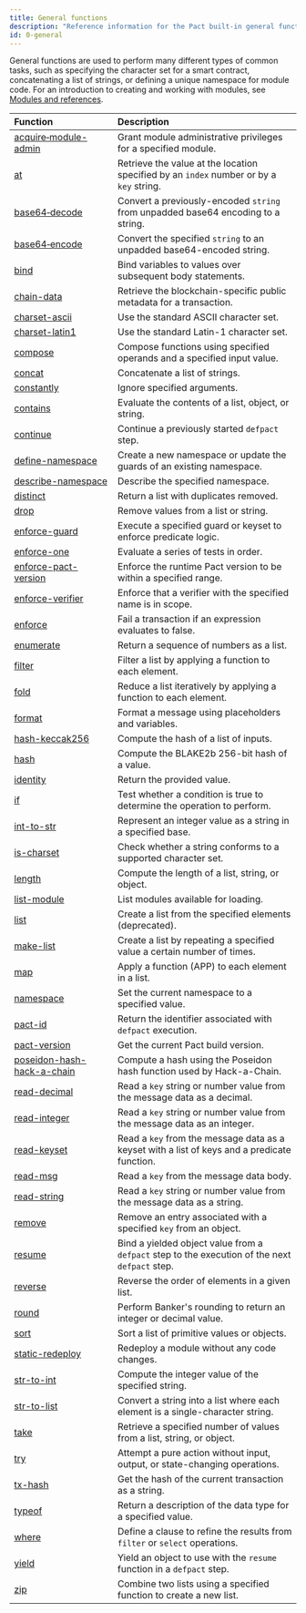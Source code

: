 ```yaml
---
title: General functions
description: "Reference information for the Pact built-in general functions."
id: 0-general
---
```


General functions are used to perform many different types of common tasks, such as specifying the character set for a smart contract, concatenating a list of strings, or defining a unique namespace for module code.
For an introduction to creating and working with modules, see [Modules and references](/smart-contracts/modules).


| Function | Description |
| :-------- | :----------- |
| [acquire&#8209;module-admin](/pact-5/general/acquire-module-admin) | Grant module administrative privileges for a specified module.  |
| [at](/pact-5/general/at) | Retrieve the value at the location specified by an `index` number or by a `key` string. |
| [base64&#8209;decode](/pact-5/general/base64-decode) | Convert a previously-encoded `string` from unpadded base64 encoding to a string. |
| [base64&#8209;encode](/pact-5/general/base64-encode) | Convert the specified `string` to an unpadded base64-encoded string. |
| [bind](/pact-5/General/bind) | Bind variables to values over subsequent body statements. |
| [chain-data](/pact-5/general/chain-data) | Retrieve the blockchain-specific public metadata for a transaction. |
| [charset-ascii](/pact-5/general/charset-ascii) | Use the standard ASCII character set. |
| [charset-latin1](/pact-5/general/charset-latin1) | Use the standard Latin-1 character set. |
| [compose](/pact-5/general/compose) | Compose functions using specified operands and a specified input value. |
| [concat](/pact-5/general/concat) | Concatenate a list of strings. |
| [constantly](/pact-5/general/constantly) | Ignore specified arguments. |
| [contains](/pact-5/general/contains) | Evaluate the contents of a list, object, or string. |
| [continue](/pact-5/general/continue) | Continue a previously started `defpact` step. |
| [define-namespace](/pact-5/general/define-namespace) | Create a new namespace or update the guards of an existing namespace. |
| [describe-namespace](/pact-5/general/describe-namespace) | Describe the specified namespace. |
| [distinct](/pact-5/general/distinct) | Return a list with duplicates removed. |
| [drop](/pact-5/general/drop) | Remove values from a list or string. |
| [enforce-guard](/pact-5/general/enforce-guard) | Execute a specified guard or keyset to enforce predicate logic. |
| [enforce-one](/pact-5/general/enforce-one) | Evaluate a series of tests in order. |
| [enforce-pact-version](/pact-5/general/enforce-pact-version) | Enforce the runtime Pact version to be within a specified range. |
| [enforce-verifier](/pact-5/general/enforce-verifier) | Enforce that a verifier with the specified name is in scope. |
| [enforce](/pact-5/general/enforce) | Fail a transaction if an expression evaluates to false. |
| [enumerate](/pact-5/general/enumerate) | Return a sequence of numbers as a list. |
| [filter](/pact-5/general/filter) | Filter a list by applying a function to each element. |
| [fold](/pact-5/general/fold)|  Reduce a list iteratively by applying a function to each element. |
| [format](/pact-5/general/format) | Format a message using placeholders and variables. |
| [hash-keccak256](/pact-5/general/hash-keccak256) | Compute the hash of a list of inputs. |
| [hash](/pact-5/general/hash) | Compute the BLAKE2b 256-bit hash of a value. |
| [identity](/pact-5/general/identity)|  Return the provided value. |
| [if](/pact-5/general/if) | Test whether a condition is true to determine the operation to perform. |
| [int-to-str](/pact-5/general/int-to-str) | Represent an integer value as a string in a specified base.|
| [is-charset](/pact-5/general/is-charset) | Check whether a string conforms to a supported character set.|
| [length](/pact-5/general/length) | Compute the length of a list, string, or object. |
| [list-module](/pact-5/general/list-module) | List modules available for loading.|
| [list](/pact-5/general/list) | Create a list from the specified elements (deprecated). |
| [make-list](/pact-5/general/make-list) | Create a list by repeating a specified value a certain number of times. |
| [map](/pact-5/general/map) | Apply a function (APP) to each element in a list. |
| [namespace](/pact-5/general/namespace) | Set the current namespace to a specified value. |
| [pact-id](/pact-5/general/pact-id) | Return the identifier associated with `defpact` execution.|
| [pact-version](/pact-5/general/pact-version) | Get the current Pact build version.|
| [poseidon-hash-hack-a-chain](/pact-5/general/poseidon-hash-hack-a-chain) | Compute a hash using the Poseidon hash function used by Hack-a-Chain.|
| [read-decimal](/pact-5/general/read-decimal) | Read a `key` string or number value from the message data as a decimal.|
| [read-integer](/pact-5/general/read-integer) | Read a `key` string or number value from the message data as an integer.|
| [read-keyset](/pact-5/general/read-keyset) | Read a `key` from the message data as a keyset with a list of keys and a predicate function.|
| [read-msg](/pact-5/general/read-msg) | Read a `key` from the message data body.|
| [read-string](/pact-5/general/read-string) | Read a `key` string or number value from the message data as a string.|
| [remove](/pact-5/general/remove) | Remove an entry associated with a specified `key` from an object.|
| [resume](/pact-5/general/resume) | Bind a yielded object value from a `defpact` step to the execution of the next `defpact` step.|
| [reverse](/pact-5/general/reverse) | Reverse the order of elements in a given list.|
| [round](/pact-5/general/round)| Perform Banker's rounding to return an integer or decimal value.|
| [sort](/pact-5/general/sort) | Sort a list of primitive values or objects.|
| [static-redeploy](/pact-5/general/static-redeploy) | Redeploy a module without any code changes. |
| [str-to-int](/pact-5/general/str-to-int) | Compute the integer value of the specified string.|
| [str-to-list](/pact-5/general/str-to-list) | Convert a string into a list where each element is a single-character string.|
| [take](/pact-5/general/take) | Retrieve a specified number of values from a list, string, or object.|
| [try](/pact-5/general/try) | Attempt a pure action without input, output, or state-changing operations.|
| [tx-hash](/pact-5/general/tx-hash) | Get the hash of the current transaction as a string.|
| [typeof](/pact-5/general/typeof) | Return a description of the data type for a specified value.|
| [where](/pact-5/general/where) | Define a clause to refine the results from `filter` or `select` operations.|
| [yield](/pact-5/general/yield) | Yield an object to use with the `resume` function in a `defpact` step. |
| [zip](/pact-5/general/zip) | Combine two lists using a specified function to create a new list.|
 
